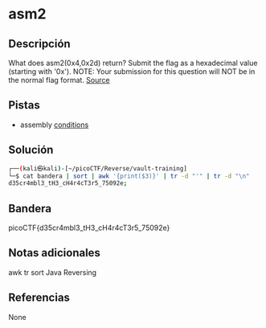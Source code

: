 # asm2

## Descripción
What does asm2(0x4,0x2d) return? Submit the flag as a hexadecimal value (starting with '0x'). NOTE: Your submission for this question will NOT be in the normal flag format. [Source](https://jupiter.challenges.picoctf.org/static/ceac75672637589213b952abe32c84b3/test.S)

## Pistas
- assembly [conditions](https://www.tutorialspoint.com/assembly_programming/assembly_conditions.htm)

## Solución
```bash
┌──(kali㉿kali)-[~/picoCTF/Reverse/vault-training]
└─$ cat bandera | sort | awk '{print($3)}' | tr -d "'" | tr -d "\n"
d35cr4mbl3_tH3_cH4r4cT3r5_75092e;    
```

## Bandera
picoCTF{d35cr4mbl3_tH3_cH4r4cT3r5_75092e}

## Notas adicionales
awk
tr
sort
Java
Reversing

## Referencias
None